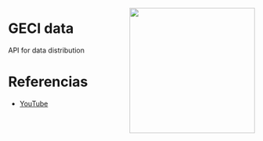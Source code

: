 <a href="https://www.islas.org.mx/"><img src="https://www.islas.org.mx/img/logo.svg" align="right" width="256" /></a>
# GECI data

API for data distribution

# Referencias
- [YouTube](https://youtu.be/gVymPpepQco)
